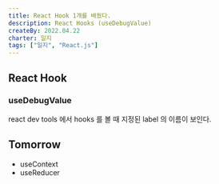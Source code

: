 ```yaml
---
title: React Hook 1개를 배웠다.
description: React Hooks (useDebugValue)
createBy: 2022.04.22
charter: 일지
tags: ["일지", "React.js"]
---
```


## React Hook

### useDebugValue

react dev tools 에서 hooks 를 볼 때 지정된 label 의 이름이 보인다.

## Tomorrow

-   useContext
-   useReducer

